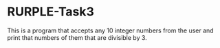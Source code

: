 # RURPLE-Task3
This is a program that accepts any 10 integer numbers from the user and print that numbers of them that are divisible by 3. 
